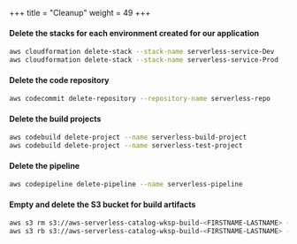 +++
title = "Cleanup"
weight = 49
+++

#### Delete the stacks for each environment created for our application

```sh
aws cloudformation delete-stack --stack-name serverless-service-Dev
aws cloudformation delete-stack --stack-name serverless-service-Prod
```

#### Delete the code repository

```sh
aws codecommit delete-repository --repository-name serverless-repo
```

#### Delete the build projects

```sh
aws codebuild delete-project --name serverless-build-project
aws codebuild delete-project --name serverless-test-project
```

#### Delete the pipeline

```sh
aws codepipeline delete-pipeline --name serverless-pipeline
```

#### Empty and delete the S3 bucket for build artifacts

```sh
aws s3 rm s3://aws-serverless-catalog-wksp-build-<FIRSTNAME-LASTNAME> --recursive
aws s3 rb s3://aws-serverless-catalog-wksp-build-<FIRSTNAME-LASTNAME> --force
```
